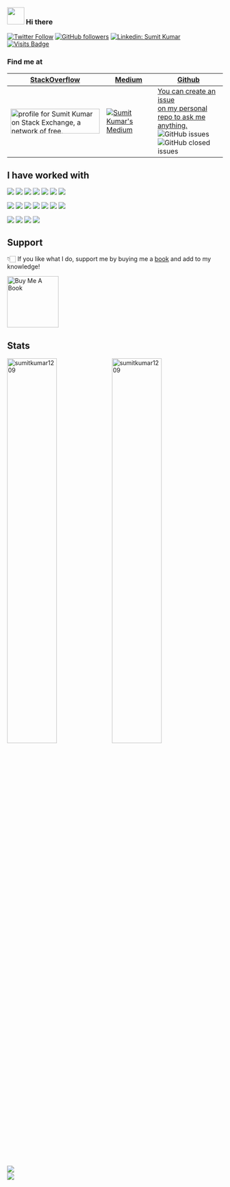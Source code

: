### <img src="https://github.com/JayantGoel001/JayantGoel001/blob/master/GIF/Hi.gif" width="40px" /> Hi there


[![Twitter Follow](https://img.shields.io/twitter/follow/sumitkumar1209?style=social)](https://twitter.com/sumitkumar1209) 
[![GitHub followers](https://img.shields.io/github/followers/sumitkumar1209?style=social)](https://github.com/sumitkumar1209) 
[![Linkedin: Sumit Kumar](https://img.shields.io/badge/-Sumit%20Kumar-blue?style=flat-square&logo=Linkedin&logoColor=white&link=https://www.linkedin.com/in/sumitkumar1209/)](https://www.linkedin.com/in/sumitkumar1209/)
 [![Visits Badge](https://badges.pufler.dev/visits/sumitkumar1209/sumitkumar1209)](https://github.com/sumitkumar1209) 

### Find me at

| [StackOverflow](https://stackoverflow.com/users/4453633/sumit-kumar) | [Medium](https://sumitkumar1209.medium.com/) | [Github](https://github.com/sumitkumar1209) |
|-|-|-|
| <a href="https://stackexchange.com/users/5624897"><img src="https://stackexchange.com/users/flair/5624897.png" width="208" height="58" alt="profile for Sumit Kumar on Stack Exchange, a network of free, community-driven Q&amp;A sites" title="profile for Sumit Kumar on Stack Exchange, a network of free, community-driven Q&amp;A sites"></a> 	| [![Sumit Kumar's Medium](https://github-readme-medium.vercel.app/?username=sumitkumar1209)](https://sumitkumar1209.medium.com/) 	| [You can create an issue <br> on my personal repo to ask me anything.](https://github.com/sumitkumar1209/sumitkumar1209/issues/new) <br> ![GitHub issues](https://img.shields.io/github/issues/sumitkumar1209/sumitkumar1209?label=questions) ![GitHub closed issues](https://img.shields.io/github/issues-closed/sumitkumar1209/sumitkumar1209?label=questions) 	|

## I have worked with
<img src="https://img.shields.io/badge/node.js%20-%2343853D.svg?&style=for-the-badge&logo=node.js&logoColor=white"/> <img src="https://img.shields.io/badge/javascript%20-%23323330.svg?&style=for-the-badge&logo=javascript&logoColor=%23F7DF1E"/> <img src="https://img.shields.io/badge/python%20-%2314354C.svg?&style=for-the-badge&logo=python&logoColor=white"/>
<img src="https://img.shields.io/badge/express.js%20-%23404d59.svg?&style=for-the-badge"/> <img src="https://img.shields.io/badge/react%20-%2320232a.svg?&style=for-the-badge&logo=react&logoColor=%2361DAFB"/> <img src="https://img.shields.io/badge/angular-js%20-%23E23237.svg?&style=for-the-badge&logo=angularjs&logoColor=white"/> <img src="https://img.shields.io/badge/django%20-%23092E20.svg?&style=for-the-badge&logo=django&logoColor=white"/>

<img src="https://img.shields.io/badge/AWS%20-%23FF9900.svg?&style=for-the-badge&logo=amazon-aws&logoColor=white"/> <img src="https://img.shields.io/badge/azure%20-%230072C6.svg?&style=for-the-badge&logo=azure-devops&logoColor=white"/>  <img src="https://img.shields.io/badge/heroku%20-%23430098.svg?&style=for-the-badge&logo=heroku&logoColor=white"/> <img src="https://img.shields.io/badge/Google%20Cloud%20-%234285F4.svg?&style=for-the-badge&logo=google-cloud&logoColor=white"/> <img src="https://img.shields.io/badge/DigitalOcean-%230167ff.svg?&style=for-the-badge&logo=digitalOcean&logoColor=white"/>
<img src="https://img.shields.io/badge/apache%20-%23D42029.svg?&style=for-the-badge&logo=apache&logoColor=white"/> <img src="https://img.shields.io/badge/nginx%20-%23009639.svg?&style=for-the-badge&logo=nginx&logoColor=white"/>

<img src ="https://img.shields.io/badge/MongoDB-%234ea94b.svg?&style=for-the-badge&logo=mongodb&logoColor=white"/> <img src="https://img.shields.io/badge/mysql-%2300f.svg?&style=for-the-badge&logo=mysql&logoColor=white"/> <img src ="https://img.shields.io/badge/postgres-%23316192.svg?&style=for-the-badge&logo=postgresql&logoColor=white"/> <img src="https://img.shields.io/badge/docker%20-%230db7ed.svg?&style=for-the-badge&logo=docker&logoColor=white"/>

## Support
👇🏻 If you like what I do, support me by buying me a [book](https://www.buymeacoffee.com/sumitkumar1209) and add to my knowledge! 

<a href="https://www.buymeacoffee.com/sumitkumar1209" target="_blank"><img src="https://cdn.buymeacoffee.com/buttons/v2/default-white.png" alt="Buy Me A Book" width="120" ></a>

## Stats
<img align="left" width="48%" src="https://github-readme-stats.vercel.app/api?username=sumitkumar1209&count_private=true&show_icons=true&theme=dracula" alt="sumitkumar1209"/>
<img align="center" width="48%" src="https://github-readme-streak-stats.herokuapp.com?user=sumitkumar1209&count_private=true&theme=dracula" alt="sumitkumar1209"/>


<img align="left" src="https://github-readme-stats.vercel.app/api/top-langs/?username=sumitkumar1209&theme=dracula&hide_langs_below=1" /></br>
<img align="center" src="https://github-profile-trophy.vercel.app/?username=sumitkumar1209&theme=dracula&row=2&column=4">



